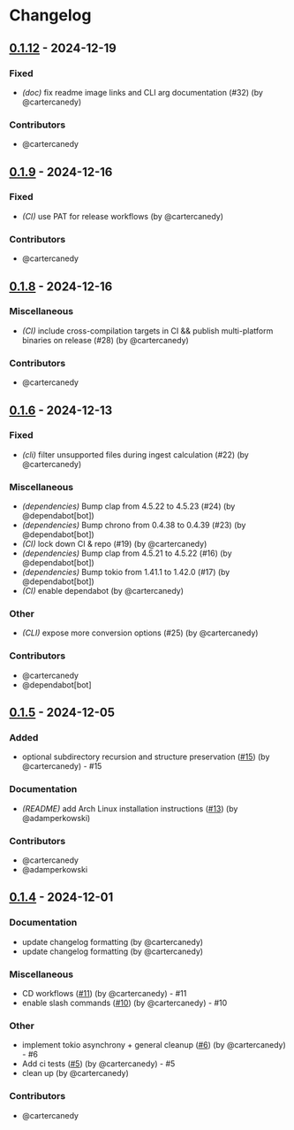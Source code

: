 # Changelog

## [0.1.12](https://github.com/cartercanedy/rawbit/compare/v0.1.11...v0.1.12) - 2024-12-19

### Fixed
- *(doc)* fix readme image links and CLI arg documentation (#32) (by @cartercanedy)

### Contributors

* @cartercanedy
## [0.1.9](https://github.com/cartercanedy/rawbit/compare/v0.1.8...v0.1.9) - 2024-12-16

### Fixed
- *(CI)* use PAT for release workflows (by @cartercanedy)

### Contributors

* @cartercanedy
## [0.1.8](https://github.com/cartercanedy/rawbit/compare/v0.1.7...v0.1.8) - 2024-12-16

### Miscellaneous
- *(CI)* include cross-compilation targets in CI && publish multi-platform binaries on release (#28) (by @cartercanedy)

### Contributors

* @cartercanedy
## [0.1.6](https://github.com/cartercanedy/rawbit/compare/v0.1.5...v0.1.6) - 2024-12-13

### Fixed
- *(cli)* filter unsupported files during ingest calculation (#22) (by @cartercanedy)

### Miscellaneous
- *(dependencies)* Bump clap from 4.5.22 to 4.5.23 (#24) (by @dependabot[bot])
- *(dependencies)* Bump chrono from 0.4.38 to 0.4.39 (#23) (by @dependabot[bot])
- *(CI)* lock down CI & repo (#19) (by @cartercanedy)
- *(dependencies)* Bump clap from 4.5.21 to 4.5.22 (#16) (by @dependabot[bot])
- *(dependencies)* Bump tokio from 1.41.1 to 1.42.0 (#17) (by @dependabot[bot])
- *(CI)* enable dependabot (by @cartercanedy)

### Other
- *(CLI)* expose more conversion options (#25) (by @cartercanedy)

### Contributors

* @cartercanedy
* @dependabot[bot]

## [0.1.5](https://github.com/cartercanedy/rawbit/compare/v0.1.4...v0.1.5) - 2024-12-05

### Added
- optional subdirectory recursion and structure preservation ([#15](https://github.com/cartercanedy/rawbit/pull/15)) (by @cartercanedy) - #15

### Documentation
- *(README)* add Arch Linux installation instructions ([#13](https://github.com/cartercanedy/rawbit/pull/13)) (by @adamperkowski)

### Contributors

* @cartercanedy
* @adamperkowski

## [0.1.4](https://github.com/cartercanedy/rawbit/compare/v0.1.3...v0.1.4) - 2024-12-01

### Documentation
- update changelog formatting (by @cartercanedy)
- update changelog formatting (by @cartercanedy)

### Miscellaneous
- CD workflows ([#11](https://github.com/cartercanedy/rawbit/pull/11)) (by @cartercanedy) - #11
- enable slash commands ([#10](https://github.com/cartercanedy/rawbit/pull/10)) (by @cartercanedy) - #10

### Other
- implement tokio asynchrony + general cleanup ([#6](https://github.com/cartercanedy/rawbit/pull/6)) (by @cartercanedy) - #6
- Add ci tests ([#5](https://github.com/cartercanedy/rawbit/pull/5)) (by @cartercanedy) - #5
- clean up (by @cartercanedy)

### Contributors

* @cartercanedy
